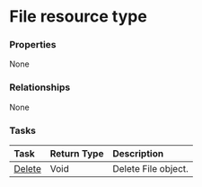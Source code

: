 # File resource type



### Properties
None

### Relationships
None


### Tasks

| Task		   | Return Type	|Description|
|:---------------|:--------|:----------|
|[Delete](../api/file_delete.md) | Void	|Delete File object. |

<!-- uuid: 6a848189-06be-45c9-a0aa-dece97929d8d
2015-10-09 18:12:08 UTC -->